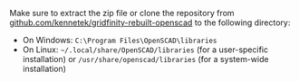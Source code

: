 Make sure to extract the zip file or clone the repository from [github.com/kennetek/gridfinity-rebuilt-openscad](https://github.com/kennetek/gridfinity-rebuilt-openscad) to the following directory:

- On Windows: `C:\Program Files\OpenSCAD\libraries`
- On Linux: `~/.local/share/OpenSCAD/libraries` (for a user-specific installation) or `/usr/share/openscad/libraries` (for a system-wide installation)
